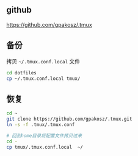 ## github
https://github.com/gpakosz/.tmux

## 备份
拷贝 `~/.tmux.conf.local` 文件
```sh
cd dotfiles
cp ~/.tmux.conf.local tmux/
```

## 恢复
```sh
cd ~
git clone https://github.com/gpakosz/.tmux.git
ln -s -f .tmux/.tmux.conf

# 回到home目录将配置文件拷贝过来
cd -
cp tmux/.tmux.conf.local  ~/
```